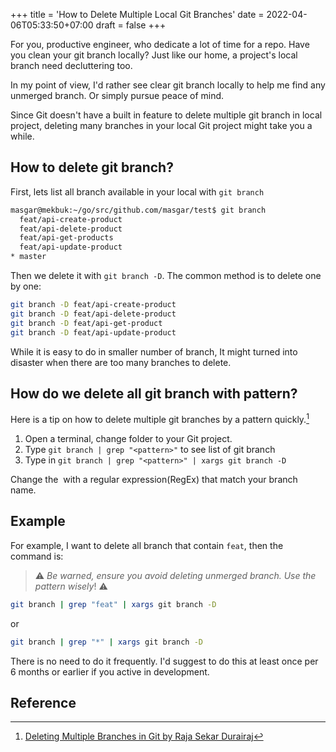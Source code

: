 +++
title = 'How to Delete Multiple Local Git Branches'
date = 2022-04-06T05:33:50+07:00
draft = false
+++

For you, productive engineer, who dedicate a lot of time for a repo. Have you clean your git branch locally? Just like our home, a project's local branch need decluttering too.

In my point of view, I'd rather see clear git branch locally to help me find any unmerged branch. Or simply pursue peace of mind.

Since Git doesn't have a built in feature to delete multiple git branch in local project, deleting many branches in your local Git project might take you a while.

## How to delete git branch?

First, lets list all branch available in your local with `git branch`

```bash
masgar@mekbuk:~/go/src/github.com/masgar/test$ git branch
  feat/api-create-product
  feat/api-delete-product
  feat/api-get-products
  feat/api-update-product
* master
```

Then we delete it with `git branch -D`. The common method is to delete one by one:

```bash
git branch -D feat/api-create-product
git branch -D feat/api-delete-product
git branch -D feat/api-get-product
git branch -D feat/api-update-product
```

While it is easy to do in smaller number of branch, It might turned into disaster when there are too many branches to delete.

## How do we delete all git branch with pattern?

Here is a tip on how to delete multiple git branches by a pattern quickly.[^1]

1. Open a terminal, change folder to your Git project.
2. Type `git branch | grep "<pattern>"` to see list of git branch
3. Type in `git branch | grep "<pattern>" | xargs git branch -D`

Change the *<pattern>* with a regular expression(RegEx) that match your branch name.

## Example

For example, I want to delete all branch that contain `feat`, then the command is:

> ⚠️ _Be warned, ensure you avoid deleting unmerged branch. Use the pattern wisely_!  ⚠️ 

```bash
git branch | grep "feat" | xargs git branch -D
```
or
```bash
git branch | grep "*" | xargs git branch -D
```

There is no need to do it frequently. I'd suggest to do this at least once per 6 months or earlier if you active in development.

## Reference
[^1]: [Deleting Multiple Branches in Git by Raja Sekar Durairaj](https://medium.com/@rajsek/deleting-multiple-branches-in-git-e07be9f5073c)